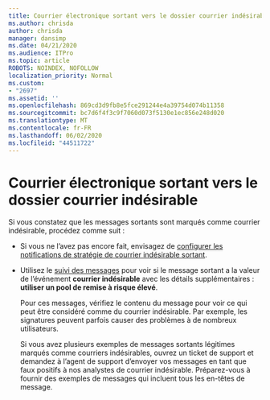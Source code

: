 ```yaml
---
title: Courrier électronique sortant vers le dossier courrier indésirable
ms.author: chrisda
author: chrisda
manager: dansimp
ms.date: 04/21/2020
ms.audience: ITPro
ms.topic: article
ROBOTS: NOINDEX, NOFOLLOW
localization_priority: Normal
ms.custom:
- "2697"
ms.assetid: ''
ms.openlocfilehash: 869cd3d9fb8e5fce291244e4a39754d074b11358
ms.sourcegitcommit: bc7d6f4f3c9f7060d073f5130e1ec856e248d020
ms.translationtype: MT
ms.contentlocale: fr-FR
ms.lasthandoff: 06/02/2020
ms.locfileid: "44511722"
---
```

# <a name="outbound-email-to-junk-email-folder"></a>Courrier électronique sortant vers le dossier courrier indésirable

Si vous constatez que les messages sortants sont marqués comme courrier indésirable, procédez comme suit :

- Si vous ne l’avez pas encore fait, envisagez de [configurer les notifications de stratégie de courrier indésirable sortant](https://docs.microsoft.com/microsoft-365/security/office-365-security/configure-the-outbound-spam-policy).

- Utilisez le [suivi des messages](https://docs.microsoft.com/microsoft-365/security/office-365-security/message-trace-scc) pour voir si le message sortant a la valeur de l’événement **courrier indésirable** avec les détails supplémentaires : **utiliser un pool de remise à risque élevé**.

  Pour ces messages, vérifiez le contenu du message pour voir ce qui peut être considéré comme du courrier indésirable. Par exemple, les signatures peuvent parfois causer des problèmes à de nombreux utilisateurs.

  Si vous avez plusieurs exemples de messages sortants légitimes marqués comme courriers indésirables, ouvrez un ticket de support et demandez à l’agent de support d’envoyer vos messages en tant que faux positifs à nos analystes de courrier indésirable. Préparez-vous à fournir des exemples de messages qui incluent tous les en-têtes de message.
